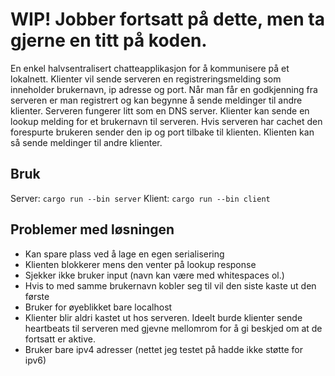 # WIP! Jobber fortsatt på dette, men ta gjerne en titt på koden.
En enkel halvsentralisert chatteapplikasjon for å kommunisere på et lokalnett.
Klienter vil sende serveren en registreringsmelding som inneholder brukernavn, ip adresse og port. Når man får en godkjenning fra serveren er man registrert og kan begynne å sende meldinger til andre klienter.
Serveren fungerer litt som en DNS server. Klienter kan sende en lookup melding for et brukernavn til serveren. Hvis serveren har cachet den forespurte brukeren sender den ip og port tilbake til klienten. Klienten kan så sende meldinger til andre klienter.

## Bruk
Server: ```cargo run --bin server```
Klient: ```cargo run --bin client```

## Problemer med løsningen 
- Kan spare plass ved å lage en egen serialisering
- Klienten blokkerer mens den venter på lookup response
- Sjekker ikke bruker input (navn kan være med whitespaces ol.)
- Hvis to med samme brukernavn kobler seg til vil den siste kaste ut den første
- Bruker for øyeblikket bare localhost
- Klienter blir aldri kastet ut hos serveren. Ideelt burde klienter sende heartbeats til serveren med gjevne mellomrom for å gi beskjed om at de fortsatt er aktive.
- Bruker bare ipv4 adresser (nettet jeg testet på hadde ikke støtte for ipv6)